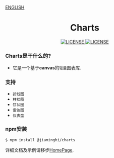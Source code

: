 [ENGLISH](./README_EN.md)

<h1 align="center">Charts</h1>

<p align="center">
    <a href="https://github.com/jiaming743/charts/blob/master/LICENSE">
        <img src="https://img.shields.io/github/license/jiaming743/charts.svg" alt="LICENSE" />
    </a>
    <a href="https://www.npmjs.com/package/@jiaminghi/charts">
        <img src="https://img.shields.io/npm/v/@jiaminghi/charts.svg" alt="LICENSE" />
    </a>
</p>

### Charts是干什么的?

- 它是一个基于**canvas**的`轻量`图表库.

### 支持

* `折线图`
* `柱状图`
* `饼状图`
* `雷达图`
* `仪表盘`

### npm安装

```shell
$ npm install @jiaminghi/charts
```

详细文档及示例请移步[HomePage](http://charts.jiaminghi.com).
